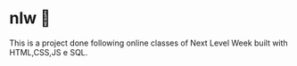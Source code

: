 # nlw 🚀

This is a project done following online classes of Next Level Week built with HTML,CSS,JS e SQL.




